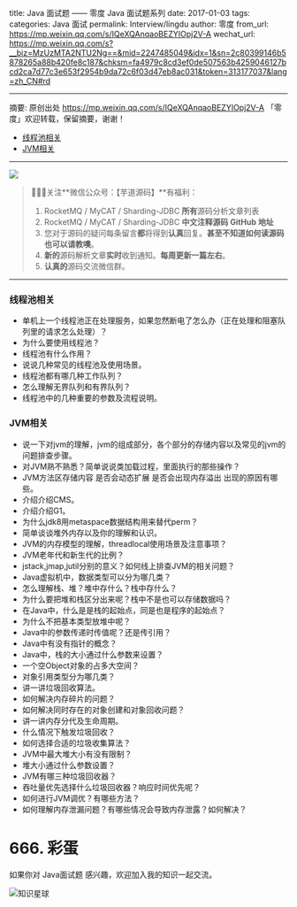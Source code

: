 title: Java 面试题 —— 零度 Java 面试题系列
date: 2017-01-03
tags:
categories: Java 面试
permalink: Interview/lingdu
author: 零度
from_url: https://mp.weixin.qq.com/s/IQeXQAnqaoBEZYIOpj2V-A
wechat_url: https://mp.weixin.qq.com/s?__biz=MzUzMTA2NTU2Ng==&mid=2247485049&idx=1&sn=2c80399146b5878265a88b420fe8c187&chksm=fa4979c8cd3ef0de507563b4259046127bcd2ca7d77c3e653f2954b9da72c6f03d47eb8ac031&token=313177037&lang=zh_CN#rd

-------

摘要: 原创出处 https://mp.weixin.qq.com/s/IQeXQAnqaoBEZYIOpj2V-A 「零度」欢迎转载，保留摘要，谢谢！

- [线程池相关](http://www.iocoder.cn/Interview/lingdu/)
- [JVM相关](http://www.iocoder.cn/Interview/lingdu/)

-------

![](http://www.iocoder.cn/images/common/wechat_mp_2017_07_31.jpg)

> 🙂🙂🙂关注**微信公众号：【芋道源码】**有福利：
> 1. RocketMQ / MyCAT / Sharding-JDBC **所有**源码分析文章列表
> 2. RocketMQ / MyCAT / Sharding-JDBC **中文注释源码 GitHub 地址**
> 3. 您对于源码的疑问每条留言**都**将得到**认真**回复。**甚至不知道如何读源码也可以请教噢**。
> 4. **新的**源码解析文章**实时**收到通知。**每周更新一篇左右**。
> 5. **认真的**源码交流微信群。

-------

### 线程池相关

- 单机上一个线程池正在处理服务，如果忽然断电了怎么办（正在处理和阻塞队列里的请求怎么处理）？
- 为什么要使用线程池？
- 线程池有什么作用？
- 说说几种常见的线程池及使用场景。
- 线程池都有哪几种工作队列？
- 怎么理解无界队列和有界队列？
- 线程池中的几种重要的参数及流程说明。

### JVM相关

- 说一下对jvm的理解，jvm的组成部分，各个部分的存储内容以及常见的jvm的问题排查步骤。
- 对JVM熟不熟悉？简单说说类加载过程，里面执行的那些操作？
- JVM方法区存储内容 是否会动态扩展 是否会出现内存溢出 出现的原因有哪些。
- 介绍介绍CMS。
- 介绍介绍G1。
- 为什么jdk8用metaspace数据结构用来替代perm？
- 简单谈谈堆外内存以及你的理解和认识。
- JVM的内存模型的理解，threadlocal使用场景及注意事项？
- JVM老年代和新生代的比例？
- jstack,jmap,jutil分别的意义？如何线上排查JVM的相关问题？
- Java虚拟机中，数据类型可以分为哪几类？
- 怎么理解栈、堆？堆中存什么？栈中存什么？
- 为什么要把堆和栈区分出来呢？栈中不是也可以存储数据吗？
- 在Java中，什么是是栈的起始点，同是也是程序的起始点？
- 为什么不把基本类型放堆中呢？
- Java中的参数传递时传值呢？还是传引用？
- Java中有没有指针的概念？
- Java中，栈的大小通过什么参数来设置？
- 一个空Object对象的占多大空间？
- 对象引用类型分为哪几类？
- 讲一讲垃圾回收算法。
- 如何解决内存碎片的问题？
- 如何解决同时存在的对象创建和对象回收问题？
- 讲一讲内存分代及生命周期。
- 什么情况下触发垃圾回收？
- 如何选择合适的垃圾收集算法？
- JVM中最大堆大小有没有限制？
- 堆大小通过什么参数设置？
- JVM有哪三种垃圾回收器？
- 吞吐量优先选择什么垃圾回收器？响应时间优先呢？
- 如何进行JVM调优？有哪些方法？
- 如何理解内存泄漏问题？有哪些情况会导致内存泄露？如何解决？

# 666. 彩蛋

如果你对 Java面试题 感兴趣，欢迎加入我的知识一起交流。

![知识星球](http://www.iocoder.cn/images/Architecture/2017_12_29/01.png)